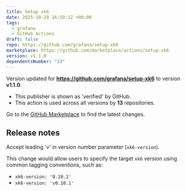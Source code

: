 ```yaml
---
title: Setup xk6
date: 2025-10-29 16:59:12 +00:00
tags:
  - grafana
  - GitHub Actions
draft: false
repo: https://github.com/grafana/setup-xk6
marketplace: https://github.com/marketplace/actions/setup-xk6
version: v1.1.0
dependentsNumber: "13"
---
```



Version updated for **https://github.com/grafana/setup-xk6** to version **v1.1.0**.
- This publisher is shown as 'verified' by GitHub.
- This action is used across all versions by **13** repositories.

Go to the [GitHub Marketplace](https://github.com/marketplace/actions/setup-xk6) to find the latest changes.

## Release notes

Accept leading 'v' in version number parameter (`xk6-version`).

This change would allow users to specify the target `xk6` version using common tagging conventions, such as:

* `xk6-version: '0.10.1'` 
* `xk6-version: 'v0.10.1'`


